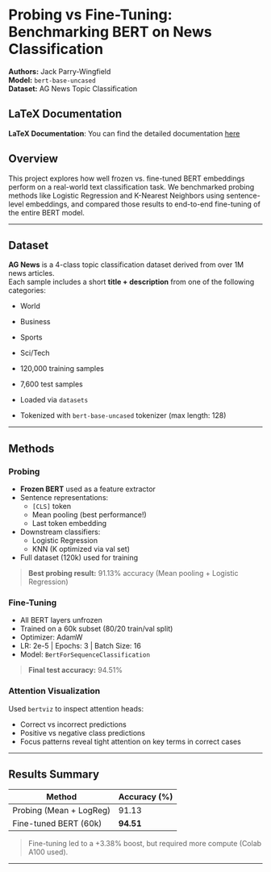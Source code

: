 # Probing vs Fine-Tuning: Benchmarking BERT on News Classification

**Authors:** Jack Parry-Wingfield  
**Model:** `bert-base-uncased`  
**Dataset:** AG News Topic Classification

## LaTeX Documentation

**LaTeX Documentation**: You can find the detailed documentation [here](BERT2.pdf) 

## Overview

This project explores how well frozen vs. fine-tuned BERT embeddings perform on a real-world text classification task. We benchmarked probing methods like Logistic Regression and K-Nearest Neighbors using sentence-level embeddings, and compared those results to end-to-end fine-tuning of the entire BERT model.

---

## Dataset

**AG News** is a 4-class topic classification dataset derived from over 1M news articles.  
Each sample includes a short **title + description** from one of the following categories:
- World
- Business
- Sports
- Sci/Tech

- 120,000 training samples  
- 7,600 test samples  
- Loaded via `datasets`  
- Tokenized with `bert-base-uncased` tokenizer (max length: 128)

---

## Methods

### Probing

- **Frozen BERT** used as a feature extractor
- Sentence representations:
  - `[CLS]` token
  - Mean pooling (best performance!)
  - Last token embedding
- Downstream classifiers:
  - Logistic Regression
  - KNN (K optimized via val set)
- Full dataset (120k) used for training

> **Best probing result:** 91.13% accuracy (Mean pooling + Logistic Regression)

### Fine-Tuning

- All BERT layers unfrozen
- Trained on a 60k subset (80/20 train/val split)
- Optimizer: AdamW  
- LR: 2e-5 | Epochs: 3 | Batch Size: 16  
- Model: `BertForSequenceClassification`

> **Final test accuracy:** 94.51%

### Attention Visualization

Used `bertviz` to inspect attention heads:
- Correct vs incorrect predictions
- Positive vs negative class predictions
- Focus patterns reveal tight attention on key terms in correct cases

---

## Results Summary

| Method                     | Accuracy (%) |
|---------------------------|--------------|
| Probing (Mean + LogReg)   | 91.13        |
| Fine-tuned BERT (60k)     | **94.51**    |

> Fine-tuning led to a +3.38% boost, but required more compute (Colab A100 used).

---

